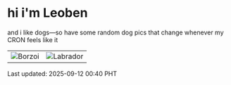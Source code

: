 # hi i'm Leoben

and i like dogs—so have some random dog pics that change whenever my CRON feels like it

|  |  |
|--------|----------|
| ![Borzoi](https://random-dog-vercel.vercel.app/api/random-borzoi?v=1757608838) | ![Labrador](https://random-dog-vercel.vercel.app/api/random-labrador?v=1757608838) |

Last updated: 2025-09-12 00:40 PHT
